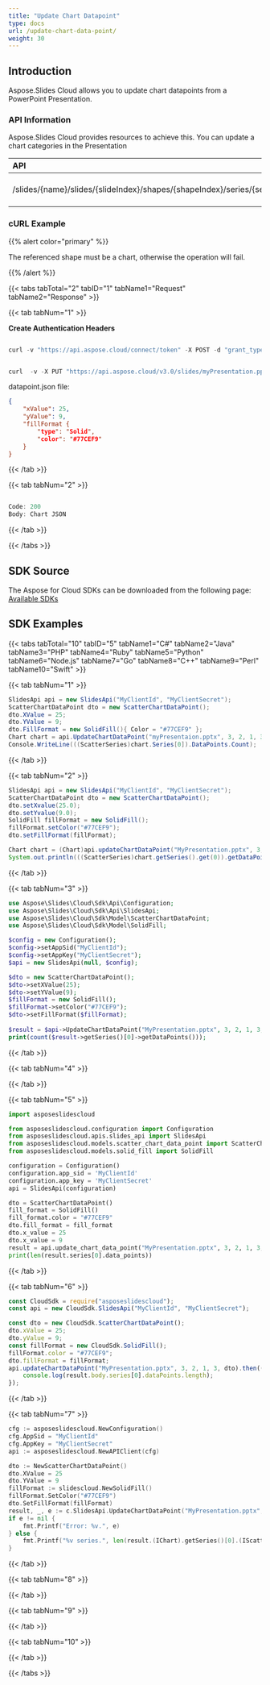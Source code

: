 ```yaml
---
title: "Update Chart Datapoint"
type: docs
url: /update-chart-data-point/
weight: 30
---
```


## **Introduction**
Aspose.Slides Cloud allows you to update chart datapoints from a PowerPoint Presentation. 
### **API Information**
Aspose.Slides Cloud provides resources to achieve this. You can update a chart categories in the Presentation

|**API**|**Type**|**Description**|**Resource**|
| :- | :- | :- | :- |
|/slides/{name}/slides/{slideIndex}/shapes/{shapeIndex}/series/{seriesIndex}/dataPoints/{dataPointIndex}|PUT|Update the chart datapoint|[UpdateDataPoint](https://apireference.aspose.cloud/slides/#/Chart/UpdateDataPoint)|
### **cURL Example**
{{% alert color="primary" %}}

The referenced shape must be a chart, otherwise the operation will fail.

{{% /alert %}}

{{< tabs tabTotal="2" tabID="1" tabName1="Request" tabName2="Response" >}}

{{< tab tabNum="1" >}}

**Create Authentication Headers**

```java

curl -v "https://api.aspose.cloud/connect/token" -X POST -d "grant_type=client_credentials&client_id=XXXX&client_secret=XXXX-XX" -H "Content-Type: application/x-www-form-urlencoded" -H "Accept: application/json"

```

```java

curl  -v -X PUT "https://api.aspose.cloud/v3.0/slides/myPresentation.pptx/slides/1/shapes/2/series/2/dataPoints/2" -d @"datapoint.json" -H "Content-Type: text/json" -H "Authorization: Bearer [Access Token]

```

datapoint.json file:
```json
{
    "xValue": 25,
    "yValue": 9,
    "fillFormat {
        "type": "Solid",
        "color": "#77CEF9"
    }
}
```

{{< /tab >}}

{{< tab tabNum="2" >}}

```java

Code: 200
Body: Chart JSON

```

{{< /tab >}}

{{< /tabs >}}
## **SDK Source**
The Aspose for Cloud SDKs can be downloaded from the following page: [Available SDKs](/slides/available-sdks/)
## **SDK Examples**

{{< tabs tabTotal="10" tabID="5" tabName1="C#" tabName2="Java" tabName3="PHP" tabName4="Ruby" tabName5="Python" tabName6="Node.js" tabName7="Go" tabName8="C++" tabName9="Perl" tabName10="Swift" >}}

{{< tab tabNum="1" >}}

```csharp
SlidesApi api = new SlidesApi("MyClientId", "MyClientSecret");
ScatterChartDataPoint dto = new ScatterChartDataPoint();
dto.XValue = 25;
dto.YValue = 9;
dto.FillFormat = new SolidFill(){ Color = "#77CEF9" };
Chart chart = api.UpdateChartDataPoint("myPresentaion.pptx", 3, 2, 1, 3, dto);
Console.WriteLine(((ScatterSeries)chart.Series[0]).DataPoints.Count);
```

{{< /tab >}}

{{< tab tabNum="2" >}}

```java
SlidesApi api = new SlidesApi("MyClientId", "MyClientSecret");
ScatterChartDataPoint dto = new ScatterChartDataPoint();
dto.setXvalue(25.0);
dto.setYvalue(9.0);
SolidFill fillFormat = new SolidFill();
fillFormat.setColor("#77CEF9");
dto.setFillFormat(fillFormat);

Chart chart = (Chart)api.updateChartDataPoint("MyPresentation.pptx", 3, 2, 1, 3, dto, null, null, null);
System.out.println(((ScatterSeries)chart.getSeries().get(0)).getDataPoints().size());
```

{{< /tab >}}

{{< tab tabNum="3" >}}

```php
use Aspose\Slides\Cloud\Sdk\Api\Configuration;
use Aspose\Slides\Cloud\Sdk\Api\SlidesApi;
use Aspose\Slides\Cloud\Sdk\Model\ScatterChartDataPoint;
use Aspose\Slides\Cloud\Sdk\Model\SolidFill;

$config = new Configuration();
$config->setAppSid("MyClientId");
$config->setAppKey("MyClientSecret");
$api = new SlidesApi(null, $config);

$dto = new ScatterChartDataPoint();
$dto->setXValue(25);
$dto->setYValue(9);
$fillFormat = new SolidFill();
$fillFormat->setColor("#77CEF9");
$dto->setFillFormat($fillFormat);
        
$result = $api->UpdateChartDataPoint("MyPresentation.pptx", 3, 2, 1, 3, $dto);
print(count($result->getSeries()[0]->getDataPoints()));
```

{{< /tab >}}

{{< tab tabNum="4" >}}

{{< /tab >}}

{{< tab tabNum="5" >}}

```python
import asposeslidescloud

from asposeslidescloud.configuration import Configuration
from asposeslidescloud.apis.slides_api import SlidesApi
from asposeslidescloud.models.scatter_chart_data_point import ScatterChartDataPoint
from asposeslidescloud.models.solid_fill import SolidFill

configuration = Configuration()
configuration.app_sid = 'MyClientId'
configuration.app_key = 'MyClientSecret'
api = SlidesApi(configuration)

dto = ScatterChartDataPoint()
fill_format = SolidFill()
fill_format.color = "#77CEF9"
dto.fill_format = fill_format
dto.x_value = 25
dto.x_value = 9
result = api.update_chart_data_point("MyPresentation.pptx", 3, 2, 1, 3, dto)
print(len(result.series[0].data_points))
```

{{< /tab >}}

{{< tab tabNum="6" >}}

```javascript
const CloudSdk = require("asposeslidescloud");
const api = new CloudSdk.SlidesApi("MyClientId", "MyClientSecret");

const dto = new CloudSdk.ScatterChartDataPoint();
dto.xValue = 25;
dto.yValue = 9;
const fillFormat = new CloudSdk.SolidFill();
fillFormat.color = "#77CEF9";
dto.fillFormat = fillFormat;
api.updateChartDataPoint("MyPresentation.pptx", 3, 2, 1, 3, dto).then((result) => {
    console.log(result.body.series[0].dataPoints.length);
});
```

{{< /tab >}}

{{< tab tabNum="7" >}}

```go
cfg := asposeslidescloud.NewConfiguration()
cfg.AppSid = "MyClientId"
cfg.AppKey = "MyClientSecret"
api := asposeslidescloud.NewAPIClient(cfg)

dto := NewScatterChartDataPoint()
dto.XValue = 25
dto.YValue = 9
fillFormat := slidescloud.NewSolidFill()
fillFormat.SetColor("#77CEF9")
dto.SetFillFormat(fillFormat)
result, _, e := c.SlidesApi.UpdateChartDataPoint("MyPresentation.pptx", 3, 2, 1, dto, "", "", "")
if e != nil {
    fmt.Printf("Error: %v.", e)
} else {
    fmt.Printf("%v series.", len(result.(IChart).getSeries()[0].(IScatterSeries).getDataPoints()))
}
```

{{< /tab >}}

{{< tab tabNum="8" >}}

{{< /tab >}}

{{< tab tabNum="9" >}}

{{< /tab >}}

{{< tab tabNum="10" >}}

{{< /tab >}}

{{< /tabs >}}
